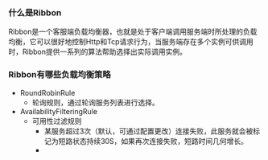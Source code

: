 ### 什么是Ribbon
Ribbon是一个客服端负载均衡器，也就是处于客户端调用服务端时所处理的负载均衡，它可以很好地控制Http和Tcp请求行为，当服务端存在多个实例可供调用时，Ribbon提供一系列的算法帮助选择出实际调用实例。

### Ribbon有哪些负载均衡策略
- RoundRobinRule
  - 轮询规则，通过轮询服务列表进行选择。
- AvailabilityFilteringRule
  - 可用性过滤规则
    - 某服务超过3次（默认，可通过配置更改）连接失败，此服务就会被标记为短路状态持续30S，如果再次连接失败，短路时间几何增长。
    - 
